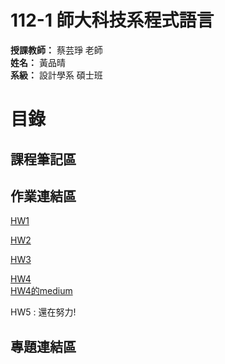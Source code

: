 # **112-1 師大科技系程式語言**  
**授課教師：** 蔡芸琤 老師  
**姓名：** 黃品晴  
**系級：** 設計學系 碩士班
  
# 目錄  
## 課程筆記區

## 作業連結區
  
  [HW1](https://github.com/cchs10232/112-1PL/blob/main/HW1/HW1.ipynb)
  
  [HW2](https://github.com/cchs10232/112-1PL/blob/main/HW2/HW2.ipynb)
  
  [HW3](https://github.com/cchs10232/112-1PL/blob/main/HW3/HW3.ipynb)
  
  [HW4](https://github.com/cchs10232/112-1PL/blob/main/HW4/HW4.ipynb)  
  [HW4的medium](https://medium.com/@cchs10232/%E7%A8%8B%E5%BC%8F%E8%AA%9E%E8%A8%80-%E6%96%87%E5%AD%97%E9%9B%B2-6c7666875dec)
  
  HW5 : 還在努力!
  
## 專題連結區
